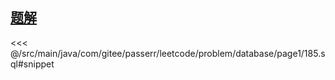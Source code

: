 <!-- @include: @/src/main/java/com/gitee/passerr/leetcode/problem/database/page1/185.md -->
## [题解](https://github.com/PasseRR/JavaLeetCode/blob/master/src/main/java/com/gitee/passerr/leetcode/problem/database/page1/185.sql)
<<< @/src/main/java/com/gitee/passerr/leetcode/problem/database/page1/185.sql#snippet
